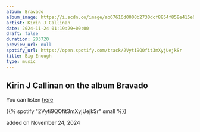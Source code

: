 ```yaml
---
album: Bravado
album_image: https://i.scdn.co/image/ab67616d0000b2730dcf8854f858e415e02a90cc
artist: Kirin J Callinan
date: 2024-11-24 01:19:29+00:00
draft: false
duration: 283720
preview_url: null
spotify_url: https://open.spotify.com/track/2Vyti9QOfit3mXyjUejkSr
title: Big Enough
type: music
---
```



## Kirin J Callinan on the album Bravado

You can listen [here](https://open.spotify.com/track/2Vyti9QOfit3mXyjUejkSr)

{{% spotify "2Vyti9QOfit3mXyjUejkSr" small %}}

added on November 24, 2024